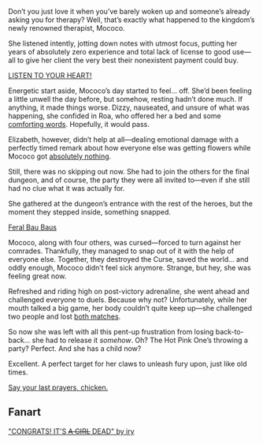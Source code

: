 <!-- title: Mococo Abyssguard -->
<!-- status: Alive -->

Don’t you just love it when you’ve barely woken up and someone’s already asking you for therapy? Well, that’s exactly what happened to the kingdom’s newly renowned therapist, Mococo.

She listened intently, jotting down notes with utmost focus, putting her years of absolutely zero experience and total lack of license to good use—all to give her client the very best their nonexistent payment could buy.

[LISTEN TO YOUR HEART!](#embed:https://www.youtube.com/live/AxQVdUrmVZU?si=u2J66__7bFgQTo-C&t=357)

Energetic start aside, Mococo’s day started to feel... off. She’d been feeling a little unwell the day before, but somehow, resting hadn’t done much. If anything, it made things worse. Dizzy, nauseated, and unsure of what was happening, she confided in Roa, who offered her a bed and some [comforting words](https://www.youtube.com/live/AxQVdUrmVZU?si=yPqtSKek3669499D&t=875). Hopefully, it would pass.

Elizabeth, however, didn’t help at all—dealing emotional damage with a perfectly timed remark about how everyone else was getting flowers while Mococo got [absolutely nothing](https://www.youtube.com/live/AxQVdUrmVZU?si=kWwjl2iiHwWWZCCd&t=3394).

Still, there was no skipping out now. She had to join the others for the final dungeon, and of course, the party they were all invited to—even if she still had no clue what it was actually for.

She gathered at the dungeon’s entrance with the rest of the heroes, but the moment they stepped inside, something snapped.

[Feral Bau Baus](#embed:https://www.youtube.com/live/AxQVdUrmVZU?si=--yBq_oBXFgsl_MT&t=5272)

Mococo, along with four others, was cursed—forced to turn against her comrades. Thankfully, they managed to snap out of it with the help of everyone else. Together, they destroyed the Curse, saved the world... and oddly enough, Mococo didn’t feel sick anymore. Strange, but hey, she was feeling great now.

Refreshed and riding high on post-victory adrenaline, she went ahead and challenged everyone to duels. Because why not? Unfortunately, while her mouth talked a big game, her body couldn’t quite keep up—she challenged two people and lost [both matches](https://www.youtube.com/live/AxQVdUrmVZU?si=brpDCiHHjSM7FCf5&t=7451).

So now she was left with all this pent-up frustration from losing back-to-back... she had to release it _somehow_. Oh? The Hot Pink One’s throwing a party? Perfect. And she has a child now?

Excellent. A perfect target for her claws to unleash fury upon, just like old times.

[Say your last prayers, chicken.](#embed:https://www.youtube.com/live/AxQVdUrmVZU?si=S5vlYTWNDv68hc5A&t=8949)

## Fanart

["CONGRATS! IT'S ~~A GIRL~~ DEAD" by iry](https://x.com/iryry_a/status/1921139006986678434)

<!-- bijou, shiori, bae -->
